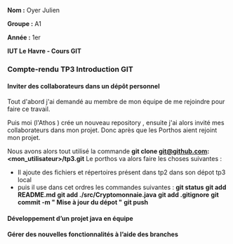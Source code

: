 **Nom :** Oyer Julien

**Groupe :** A1

**Année :**  1er

**IUT Le Havre - Cours GIT**

### Compte-rendu TP3 Introduction GIT

#### Inviter des collaborateurs dans un dépôt personnel

Tout d'abord j'ai demandé au membre de mon équipe de me rejoindre pour faire ce travail.

Puis moi (l'Athos ) crée un nouveau repository , ensuite j'ai alors invité mes collaborateurs dans mon projet.
Donc après que les Porthos aient rejoint mon projet.

Nous avons alors tout utilisé la commande **git clone git@github.com:<mon_utilisateur>/tp3.git**
Le porthos va alors faire les choses suivantes :
- Il ajoute des fichiers et répertoires présent dans tp2 dans son dépot tp3 local
- puis il use dans cet ordres les commandes suivantes :
**git status**
**git add README.md**
**git add ./src/Cryptomonnaie.java**
**git add .gitignore**
**git commit -m " Mise à jour du dépot "**
**git push**
#### Développement d’un projet java en équipe

#### Gérer des nouvelles fonctionnalités à l’aide des branches